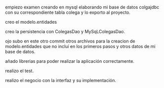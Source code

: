 empiezo examen creando en mysql elaborando mi base de datos colgajdbc con su correspondiente tabla colega y lo exporto al proyecto.

creo el modelo.entidades

creo la persistencia con ColegasDao y MySqLColegasDao.

ojo subo en este otro commit otros archivos para la creacion de modelo.entidades que no incluí en los primeros pasos y otros datos de mi base de datos.

añado librerias para poder realizar la aplicación correctamente.

realizo el test.

realizo el negocio con la interfaz y su implementación.